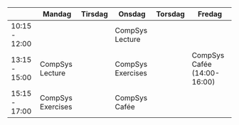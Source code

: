 |               | Mandag            | Tirsdag | Onsdag            | Torsdag | Fredag                      |
| ------------- | ----------------- | ------- | ----------------- | ------- | --------------------------- |
| 10:15 - 12:00 |                   |         | CompSys Lecture   |         |                             |
| 13:15 - 15:00 | CompSys Lecture   |         | CompSys Exercises |         | CompSys Cafée (14:00-16:00) |
| 15:15 - 17:00 | CompSys Exercises |         | CompSys Cafée     |         |                                           |                   |         |                   |         |                             |